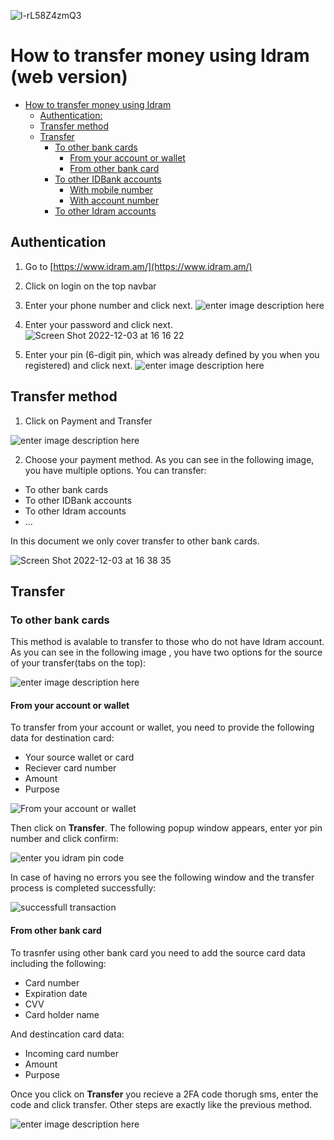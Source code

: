 ![l-rL58Z4zmQ3](https://user-images.githubusercontent.com/10261553/205502105-776cbe07-29bd-4a09-90ed-50da51159132.jpeg)

# How to transfer money using Idram (web version)

- [How to transfer money using Idram](#how-to-transfer-money-using-idram)
	- [Authentication:](#authentication)
	- [Transfer method](#transfer-method)
	- [Transfer](#transfer)
		- [To other bank cards](#to-other-bank-cards)
			- [From your account or wallet](#from-your-account-or-wallet)
			- [From other bank card](#from-other-bank-card)
		- [To other IDBank accounts](#to-other-idbank-accounts)
			- [With mobile number](#with-mobile-number)
			- [With account number](#with-account-number)
		- [To other Idram accounts](#to-other-idram-accounts)


## Authentication

 1. Go to [https://www.idram.am/](https://www.idram.am/) 
 2. Click on login on the top navbar 
 3. Enter your phone number and click next. 
![enter image description here](https://user-images.githubusercontent.com/10261553/205440478-89862883-f6c4-4d7b-8bd7-290910960ffc.png)
 4. Enter your password and click next. 
![Screen Shot 2022-12-03 at 16 16 22](https://user-images.githubusercontent.com/10261553/205440614-db953e66-0804-410e-a777-b39b22807d70.png)

 5. Enter your pin (6-digit pin, which was already defined by you when you registered) and click next.
![enter image description here](https://user-images.githubusercontent.com/10261553/205440935-8b7c771c-7f11-4bc3-b422-236d6724e62b.png)

## Transfer method

 1. Click on Payment and Transfer

![enter image description here](https://user-images.githubusercontent.com/10261553/205441377-69e813f2-b231-40a7-9711-7fe544b208d9.png)

 2. Choose your payment method.
	As you can see in the following image, you have multiple options. You can transfer:
 - To other bank cards 
 - To other IDBank accounts 
 - To other Idram accounts
 - ...

In this document we only cover transfer to other bank cards.

![Screen Shot 2022-12-03 at 16 38 35](https://user-images.githubusercontent.com/10261553/205441405-65402a4e-b6a0-468f-8862-c1dbac90291f.png)

## Transfer

### To other bank cards

This method is avalable to transfer to those who do not have Idram account.
As you can see in the following image , you have two options for the source of your transfer(tabs on the top):

![enter image description here](https://user-images.githubusercontent.com/10261553/205454945-2633168d-1ef1-4189-81f7-470a3729290a.png)

#### From your account or wallet

To transfer from your account or wallet, you need to provide the following data for destination card:	 
- Your source wallet or card
- Reciever card number
- Amount
- Purpose

![From your account or wallet](https://user-images.githubusercontent.com/10261553/205455965-29f3ff66-0985-496f-a6e9-2514ccd689e1.png)

Then click on **Transfer**. The following popup window appears, enter yor pin number and click confirm:

![enter you idram pin code](https://user-images.githubusercontent.com/10261553/205456092-9bd25cb5-9b3c-4e9d-8ddf-194895128a4f.png)

In case of having no errors you see the following window and the transfer process is completed successfully:

![successfull transaction](https://user-images.githubusercontent.com/10261553/205456165-dba9aeb0-9476-4a1d-9677-b1a6aa0d747f.png)

#### From other bank card

To trasnfer using other bank card you need to add the source card data including the following:
- Card number
- Expiration date
- CVV
- Card holder name 

And destincation card data:
- Incoming card number
- Amount
- Purpose

Once you click on **Transfer** you recieve a 2FA code thorugh sms, enter the code and click transfer. Other steps are exactly like the previous method. 

![enter image description here](https://user-images.githubusercontent.com/10261553/205455022-052c408c-5d6c-4465-a41d-d3f66a587475.png)




